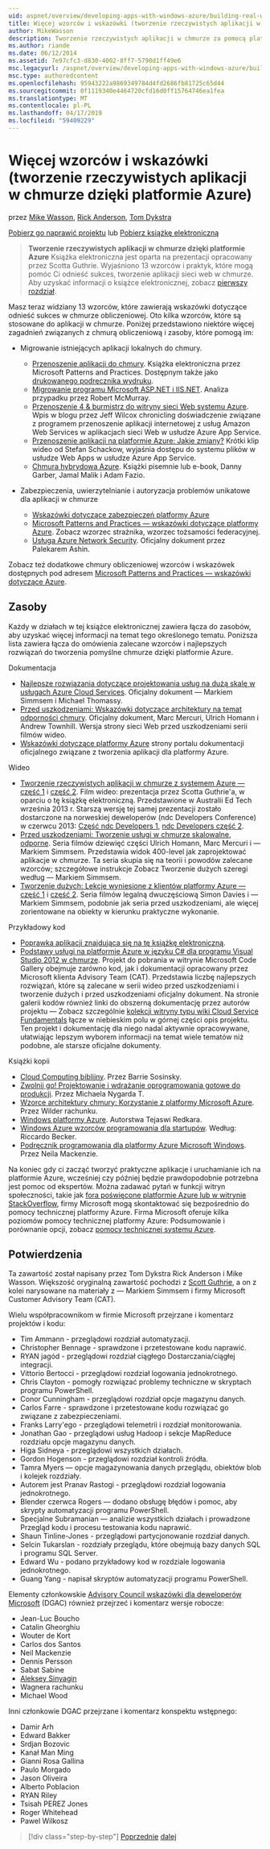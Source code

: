 ```yaml
---
uid: aspnet/overview/developing-apps-with-windows-azure/building-real-world-cloud-apps-with-windows-azure/more-patterns-and-guidance
title: Więcej wzorców i wskazówki (tworzenie rzeczywistych aplikacji w chmurze dzięki platformie Azure) | Dokumentacja firmy Microsoft
author: MikeWasson
description: Tworzenie rzeczywistych aplikacji w chmurze za pomocą platformy Azure Książka elektroniczna jest oparta na prezentacji, opracowane przez Scotta Guthrie. Wyjaśniono 13 wzorców i praktyk, które może on...
ms.author: riande
ms.date: 06/12/2014
ms.assetid: 7e97cfc3-d830-4002-8ff7-5790d1ff49e6
msc.legacyurl: /aspnet/overview/developing-apps-with-windows-azure/building-real-world-cloud-apps-with-windows-azure/more-patterns-and-guidance
msc.type: authoredcontent
ms.openlocfilehash: 95943222a9869349784d4fd2686fb81725c65d44
ms.sourcegitcommit: 0f1119340e4464720cfd16d0ff15764746ea1fea
ms.translationtype: MT
ms.contentlocale: pl-PL
ms.lasthandoff: 04/17/2019
ms.locfileid: "59409229"
---
```

# <a name="more-patterns-and-guidance-building-real-world-cloud-apps-with-azure"></a>Więcej wzorców i wskazówki (tworzenie rzeczywistych aplikacji w chmurze dzięki platformie Azure)

przez [Mike Wasson](https://github.com/MikeWasson), [Rick Anderson]((https://twitter.com/RickAndMSFT)), [Tom Dykstra](https://github.com/tdykstra)

[Pobierz go naprawić projektu](http://code.msdn.microsoft.com/Fix-It-app-for-Building-cdd80df4) lub [Pobierz książkę elektroniczną](http://blogs.msdn.com/b/microsoft_press/archive/2014/07/23/free-ebook-building-cloud-apps-with-microsoft-azure.aspx)

> **Tworzenie rzeczywistych aplikacji w chmurze dzięki platformie Azure** Książka elektroniczna jest oparta na prezentacji opracowany przez Scotta Guthrie. Wyjaśniono 13 wzorców i praktyk, które mogą pomóc Ci odnieść sukces, tworzenie aplikacji sieci web w chmurze. Aby uzyskać informacji o książce elektronicznej, zobacz [pierwszy rozdział](introduction.md).


Masz teraz widziany 13 wzorców, które zawierają wskazówki dotyczące odnieść sukces w chmurze obliczeniowej. Oto kilka wzorców, które są stosowane do aplikacji w chmurze. Poniżej przedstawiono niektóre więcej zagadnień związanych z chmurą obliczeniową i zasoby, które pomogą im:

- Migrowanie istniejących aplikacji lokalnych do chmury. 

    - [Przenoszenie aplikacji do chmury](https://msdn.microsoft.com/library/ff728592.aspx). Książka elektroniczna przez Microsoft Patterns and Practices. Dostępnym także jako [drukowanego podręcznika wydruku](https://www.amazon.com/dp/1621140202).
    - [Migrowanie programu Microsoft ASP.NET i IIS.NET](https://go.microsoft.com/fwlink/?LinkId=400656). Analiza przypadku przez Robert McMurray.
    - [Przenoszenie 4 &amp; burmistrz do witryny sieci Web systemu Azure](http://www.jeff.wilcox.name/2013/04/4thandmayor-azure-websites/). Wpis w blogu przez Jeff Wilcox chronicling doświadczenie związane z programem przenoszenie aplikacji internetowej z usług Amazon Web Services w aplikacjach sieci Web w usłudze Azure App Service.
    - [Przenoszenie aplikacji na platformie Azure: Jakie zmiany?](https://azure.microsoft.com/documentation/videos/web-sites-internals-and-the-file-system/) Krótki klip wideo od Stefan Schackow, wyjaśnia dostępu do systemu plików w usłudze Web Apps w usłudze Azure App Service.
    - [Chmura hybrydowa Azure](https://www.amazon.com/dp/B00EOP4UQW). Książki pisemnie lub e-book, Danny Garber, Jamal Malik i Adam Fazio.
- Zabezpieczenia, uwierzytelnianie i autoryzacja problemów unikatowe dla aplikacji w chmurze

    - [Wskazówki dotyczące zabezpieczeń platformy Azure](https://azure.microsoft.com/blog/2014/02/10/best-practices-windows-azure-websites-waws/)
    - [Microsoft Patterns and Practices — wskazówki dotyczące platformy Azure](https://msdn.microsoft.com/library/dn568099.aspx). Zobacz wzorzec strażnika, wzorzec tożsamości federacyjnej.
    - [Usługa Azure Network Security](https://download.microsoft.com/download/4/3/9/43902EC9-410E-4875-8800-0788BE146A3D/Windows%20Azure%20Network%20Security%20Whitepaper%20-%20FINAL.docx). Oficjalny dokument przez Palekarem Ashin.

Zobacz też dodatkowe chmury obliczeniowej wzorców i wskazówek dostępnych pod adresem [Microsoft Patterns and Practices — wskazówki dotyczące Azure](https://msdn.microsoft.com/library/dn568099.aspx).

<a id="resources"></a>
## <a name="resources"></a>Zasoby

Każdy w działach w tej książce elektronicznej zawiera łącza do zasobów, aby uzyskać więcej informacji na temat tego określonego tematu. Poniższa lista zawiera łącza do omówienia zalecane wzorców i najlepszych rozwiązań do tworzenia pomyślne chmurze dzięki platformie Azure.

Dokumentacja

- [Najlepsze rozwiązania dotyczące projektowania usług na dużą skalę w usługach Azure Cloud Services](https://msdn.microsoft.com/library/windowsazure/jj717232.aspx). Oficjalny dokument — Markiem Simmsem i Michael Thomassy.
- [Przed uszkodzeniami: Wskazówki dotyczące architektury na temat odporności chmury](https://msdn.microsoft.com/library/windowsazure/jj853352.aspx). Oficjalny dokument, Marc Mercuri, Ulrich Homann i Andrew Townhill. Wersja strony sieci Web przed uszkodzeniami serii filmów wideo.
- [Wskazówki dotyczące platformy Azure](https://azure.microsoft.com/develop/net/guidance/) strony portalu dokumentacji oficjalnego związane z tworzenia aplikacji dla platformy Azure.

Wideo

- [Tworzenie rzeczywistych aplikacji w chmurze z systemem Azure — część 1](https://channel9.msdn.com/Events/TechEd/Australia/2013/AZR324) i [część 2](https://channel9.msdn.com/Events/TechEd/Australia/2013/AZR325). Film wideo: prezentacja przez Scotta Guthrie'a, w oparciu o tę książkę elektroniczną. Przedstawione w Australii Ed Tech września 2013 r. Starszą wersję tej samej prezentacji zostało dostarczone na norweskiej deweloperów (ndc Developers Conference) w czerwcu 2013: [Część ndc Developers 1](http://vimeo.com/68215538), [ndc Developers część 2](http://vimeo.com/68215602).
- [Przed uszkodzeniami: Tworzenie usługi w chmurze skalowalne, odporne](https://channel9.msdn.com/Series/FailSafe). Seria filmów dziewięć części Ulrich Homann, Marc Mercuri i — Markiem Simmsem. Przedstawia widok 400-level jak zaprojektować aplikacje w chmurze. Ta seria skupia się na teorii i powodów zalecane wzorców; szczegółowe instrukcje Zobacz Tworzenie dużych szeregi według — Markiem Simmsem.
- [Tworzenie dużych: Lekcje wyniesione z klientów platformy Azure — część 1](https://channel9.msdn.com/Events/Build/2012/3-029) i [część 2](https://channel9.msdn.com/Events/Build/2012/3-030). Seria filmów legalną dwuczęściową Simon Davies i — Markiem Simmsem, podobnie jak seria przed uszkodzeniami, ale więcej zorientowane na obiekty w kierunku praktyczne wykonanie.

Przykładowy kod

- [Poprawka aplikacji znajdująca się na tę książkę elektroniczną](https://code.msdn.microsoft.com/Fix-It-app-for-Building-cdd80df4?cdn_id=2013-12-03-002).
- [Podstawy usługi na platformie Azure w języku C# dla programu Visual Studio 2012 w chmurze](https://aka.ms/csf). Projekt do pobrania w witrynie Microsoft Code Gallery obejmuje zarówno kod, jak i dokumentacji opracowany przez Microsoft klienta Advisory Team (CAT). Przedstawia liczbę najlepszych rozwiązań, które są zalecane w serii wideo przed uszkodzeniami i tworzenie dużych i przed uszkodzeniami oficjalny dokument. Na stronie galerii kodów również linki do obszerną dokumentację przez autorów projektu — Zobacz szczególnie [kolekcji witryny typu wiki Cloud Service Fundamentals](https://social.technet.microsoft.com/wiki/contents/articles/17987.cloud-service-fundamentals.aspx) łącze w niebieskim polu w górnej części opis projektu. Ten projekt i dokumentację dla niego nadal aktywnie opracowywane, ułatwiając lepszym wyborem informacji na temat wiele tematów niż podobne, ale starsze oficjalne dokumenty.

Książki kopii

- [Cloud Computing biblijny](https://www.amazon.com/dp/0470903562). Przez Barrie Sosinsky.
- [Zwolnij go! Projektowanie i wdrażanie oprogramowania gotowe do produkcji](https://www.amazon.com/Release-It-Production-Ready-Pragmatic-Programmers/dp/0978739213). Przez Michaela Nygarda T.
- [Wzorce architektury chmury: Korzystanie z platformy Microsoft Azure](http://shop.oreilly.com/product/0636920023777.do). Przez Wilder rachunku.
- [Windows platformy Azure](https://www.amazon.com/dp/1430235632). Autorstwa Tejaswi Redkara.
- [Windows Azure wzorców programowania dla startupów](https://www.amazon.com/dp/1849685606). Według: Riccardo Becker.
- [Podręcznik programowania dla platformy Azure Microsoft Windows](https://www.amazon.com/dp/1849682224). Przez Neila Mackenzie.

Na koniec gdy ci zacząć tworzyć praktyczne aplikacje i uruchamianie ich na platformie Azure, wcześniej czy później będzie prawdopodobnie potrzebna jest pomoc od ekspertów. Można zadawać pytań w funkcji witryn społeczności, takie jak [fora poświęcone platformie Azure lub w witrynie StackOverflow](https://azure.microsoft.com/support/forums/), firmy Microsoft mogą skontaktować się bezpośrednio do pomocy technicznej platformy Azure. Firma Microsoft oferuje kilka poziomów pomocy technicznej platformy Azure: Podsumowanie i porównanie opcji, zobacz [pomocy technicznej systemu Azure](https://azure.microsoft.com/support/plans/).

<a id="acknowledgments"></a>
## <a name="acknowledgments"></a>Potwierdzenia

Ta zawartość został napisany przez Tom Dykstra Rick Anderson i Mike Wasson. Większość oryginalną zawartość pochodzi z [Scott Guthrie](https://weblogs.asp.net/scottgu/), a on z kolei narysowane na materiały z — Markiem Simmsem i firmy Microsoft Customer Advisory Team (CAT).

Wielu współpracownikom w firmie Microsoft przejrzane i komentarz projektów i kodu:

- Tim Ammann - przeglądowi rozdział automatyzacji.
- Christopher Bennage - sprawdzone i przetestowane kodu naprawić.
- RYAN jagód - przeglądowi rozdział ciągłego Dostarczania/ciągłej integracji.
- Vittorio Bertocci - przeglądowi rozdział logowania jednokrotnego.
- Chris Clayton - pomogły rozwiązać problemy techniczne w skryptach programu PowerShell.
- Conor Cunningham - przeglądowi rozdział opcje magazynu danych.
- Carlos Farre - sprawdzone i przetestowane kodu rozwiązać go związane z zabezpieczeniami.
- Franks Larry'ego - przeglądowi telemetrii i rozdział monitorowania.
- Jonathan Gao - przeglądowi usług Hadoop i sekcje MapReduce rozdziału opcje magazynu danych.
- Higa Sidneya - przeglądowi wszystkich działach.
- Gordon Hogenson - przeglądowi rozdział kontroli źródła.
- Tamra Myers — opcje magazynowania danych przeglądu, obiektów blob i kolejek rozdziały.
- Autorem jest Pranav Rastogi - przeglądowi rozdział logowania jednokrotnego.
- Blender czerwca Rogers — dodano obsługę błędów i pomoc, aby skrypty automatyzacji programu PowerShell.
- Specjalne Subramanian — analizie wszystkich działach i prowadzone Przegląd kodu i procesu testowania kodu naprawić.
- Shaun Tinline-Jones - przeglądowi partycjonowanie rozdział danych.
- Selcin Tukarslan - rozdziały przeglądu, które obejmują bazy danych SQL i programu SQL Server.
- Edward Wu - podano przykładowy kod w rozdziale logowania jednokrotnego.
- Guang Yang - napisał skryptów automatyzacji programu PowerShell.

Elementy członkowskie [Advisory Council wskazówki dla deweloperów Microsoft](https://aka.ms/DGAC) (DGAC) również przejrzeć i komentarz wersje robocze:

- Jean-Luc Boucho
- Catalin Gheorghiu
- Wouter de Kort
- Carlos dos Santos
- Neil Mackenzie
- Dennis Persson
- Sabat Sabine
- [Aleksey Sinyagin](http://www.linkedin.com/in/sinyagin)
- Wagnera rachunku
- Michael Wood

Inni członkowie DGAC przejrzane i komentarz konspektu wstępnego:

- Damir Arh
- Edward Bakker
- Srdjan Bozovic
- Kanał Man Ming
- Gianni Rosa Gallina
- Paulo Morgado
- Jason Oliveira
- Alberto Poblacion
- RYAN Riley
- Tsisah PEREZ Jones
- Roger Whitehead
- Pawel Wilkosz

> [!div class="step-by-step"]
> [Poprzednie](queue-centric-work-pattern.md)
> [dalej](the-fix-it-sample-application.md)
